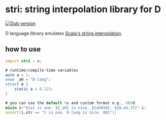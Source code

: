 # stri: string interpolation library for D

[![Dub version](https://img.shields.io/dub/v/stri.svg)](https://code.dlang.org/packages/stri)


D language library emulates [Scala's string interpolation](https://docs.scala-lang.org/overviews/core/string-interpolation.html).

## how to use

```d
import stri : s;

# runtime/compile-time variables
auto a = 1;
enum _a0 = "D-lang";
struct A {
    static a = 0.123;
}

# you can use the default %s and custom format e.g., %03d
mixin s!"${a} is one. ${_a0} is nice. ${a%03d}, ${A.a%.3f}" i;
assert(i.str == "1 is one. D-lang is nice. 001");
```
